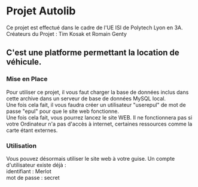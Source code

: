 # Projet Autolib

Ce projet est effectué dans le cadre de l'UE ISI de Polytech Lyon en 3A.
Créateurs du Projet : Tim Kosak et Romain Genty

## C'est une platforme permettant la location de véhicule.
### Mise en Place
Pour utiliser ce projet, il vous faut charger la base de données inclus dans cette archive dans un serveur de base de données MySQL local.\
Une fois cela fait, il vous faudra créer un utilisateur "userepul" de mot de passe "epul" pour que le site web fonctionne.\
Une fois cela fait, vous pourrez lancez le site WEB. Il ne fonctionnera pas si votre Ordinateur n'a pas d'accès à internet, certaines ressources comme la carte étant externes.
### Utilisation
Vous pouvez désormais utiliser le site web à votre guise. Un compte d'utilisateur existe déjà :\
identifiant : Merlot\
mot de passe : secret

